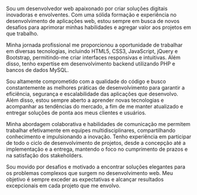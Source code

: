 Sou um desenvolvedor web apaixonado por criar soluções digitais inovadoras e envolventes. Com uma sólida formação e experiência no desenvolvimento de aplicações web, estou sempre em busca de novos desafios para aprimorar minhas habilidades e agregar valor aos projetos em que trabalho.

Minha jornada profissional me proporcionou a oportunidade de trabalhar em diversas tecnologias, incluindo HTML5, CSS3, JavaScript, jQuery e Bootstrap, permitindo-me criar interfaces responsivas e intuitivas. Além disso, tenho expertise em desenvolvimento backend utilizando PHP e bancos de dados MySQL.

Sou altamente comprometido com a qualidade do código e busco constantemente as melhores práticas de desenvolvimento para garantir a eficiência, segurança e escalabilidade das aplicações que desenvolvo. Além disso, estou sempre aberto a aprender novas tecnologias e acompanhar as tendências do mercado, a fim de me manter atualizado e entregar soluções de ponta aos meus clientes e usuários.

Minha abordagem colaborativa e habilidades de comunicação me permitem trabalhar efetivamente em equipes multidisciplinares, compartilhando conhecimento e impulsionando a inovação. Tenho experiência em participar de todo o ciclo de desenvolvimento de projetos, desde a concepção até a implementação e a entrega, mantendo o foco no cumprimento de prazos e na satisfação dos stakeholders.

Sou movido por desafios e motivado a encontrar soluções elegantes para os problemas complexos que surgem no desenvolvimento web. Meu objetivo é sempre exceder as expectativas e alcançar resultados excepcionais em cada projeto que me envolvo.
